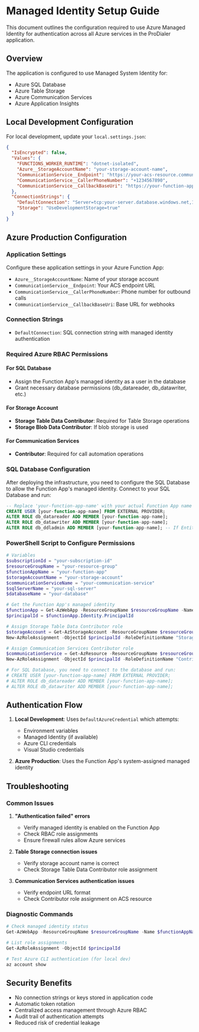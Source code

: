 # Managed Identity Setup Guide

This document outlines the configuration required to use Azure Managed Identity for authentication across all Azure services in the ProDialer application.

## Overview

The application is configured to use Managed System Identity for:
- Azure SQL Database
- Azure Table Storage
- Azure Communication Services
- Azure Application Insights

## Local Development Configuration

For local development, update your `local.settings.json`:

```json
{
  "IsEncrypted": false,
  "Values": {
    "FUNCTIONS_WORKER_RUNTIME": "dotnet-isolated",
    "Azure__StorageAccountName": "your-storage-account-name",
    "CommunicationService__Endpoint": "https://your-acs-resource.communication.azure.com/",
    "CommunicationService__CallerPhoneNumber": "+1234567890",
    "CommunicationService__CallbackBaseUri": "https://your-function-app.azurewebsites.net/api/"
  },
  "ConnectionStrings": {
    "DefaultConnection": "Server=tcp:your-server.database.windows.net,1433;Initial Catalog=your-database;Encrypt=True;Connection Timeout=30;Authentication=Active Directory Default;",
    "Storage": "UseDevelopmentStorage=true"
  }
}
```

## Azure Production Configuration

### Application Settings
Configure these application settings in your Azure Function App:

- `Azure__StorageAccountName`: Name of your storage account
- `CommunicationService__Endpoint`: Your ACS endpoint URL
- `CommunicationService__CallerPhoneNumber`: Phone number for outbound calls
- `CommunicationService__CallbackBaseUri`: Base URL for webhooks

### Connection Strings
- `DefaultConnection`: SQL connection string with managed identity authentication

### Required Azure RBAC Permissions

#### For SQL Database
- Assign the Function App's managed identity as a user in the database
- Grant necessary database permissions (db_datareader, db_datawriter, etc.)

#### For Storage Account
- **Storage Table Data Contributor**: Required for Table Storage operations
- **Storage Blob Data Contributor**: If blob storage is used

#### For Communication Services
- **Contributor**: Required for call automation operations

### SQL Database Configuration

After deploying the infrastructure, you need to configure the SQL Database to allow the Function App's managed identity. Connect to your SQL Database and run:

```sql
-- Replace 'your-function-app-name' with your actual Function App name
CREATE USER [your-function-app-name] FROM EXTERNAL PROVIDER;
ALTER ROLE db_datareader ADD MEMBER [your-function-app-name];
ALTER ROLE db_datawriter ADD MEMBER [your-function-app-name];
ALTER ROLE db_ddladmin ADD MEMBER [your-function-app-name]; -- If Entity Framework needs to create/modify schema
```

### PowerShell Script to Configure Permissions

```powershell
# Variables
$subscriptionId = "your-subscription-id"
$resourceGroupName = "your-resource-group"
$functionAppName = "your-function-app"
$storageAccountName = "your-storage-account"
$communicationServiceName = "your-communication-service"
$sqlServerName = "your-sql-server"
$databaseName = "your-database"

# Get the Function App's managed identity
$functionApp = Get-AzWebApp -ResourceGroupName $resourceGroupName -Name $functionAppName
$principalId = $functionApp.Identity.PrincipalId

# Assign Storage Table Data Contributor role
$storageAccount = Get-AzStorageAccount -ResourceGroupName $resourceGroupName -Name $storageAccountName
New-AzRoleAssignment -ObjectId $principalId -RoleDefinitionName "Storage Table Data Contributor" -Scope $storageAccount.Id

# Assign Communication Services Contributor role
$communicationService = Get-AzResource -ResourceGroupName $resourceGroupName -Name $communicationServiceName -ResourceType "Microsoft.Communication/communicationServices"
New-AzRoleAssignment -ObjectId $principalId -RoleDefinitionName "Contributor" -Scope $communicationService.ResourceId

# For SQL Database, you need to connect to the database and run:
# CREATE USER [your-function-app-name] FROM EXTERNAL PROVIDER;
# ALTER ROLE db_datareader ADD MEMBER [your-function-app-name];
# ALTER ROLE db_datawriter ADD MEMBER [your-function-app-name];
```

## Authentication Flow

1. **Local Development**: Uses `DefaultAzureCredential` which attempts:
   - Environment variables
   - Managed Identity (if available)
   - Azure CLI credentials
   - Visual Studio credentials

2. **Azure Production**: Uses the Function App's system-assigned managed identity

## Troubleshooting

### Common Issues

1. **"Authentication failed" errors**
   - Verify managed identity is enabled on the Function App
   - Check RBAC role assignments
   - Ensure firewall rules allow Azure services

2. **Table Storage connection issues**
   - Verify storage account name is correct
   - Check Storage Table Data Contributor role assignment

3. **Communication Services authentication issues**
   - Verify endpoint URL format
   - Check Contributor role assignment on ACS resource

### Diagnostic Commands

```powershell
# Check managed identity status
Get-AzWebApp -ResourceGroupName $resourceGroupName -Name $functionAppName | Select-Object Identity

# List role assignments
Get-AzRoleAssignment -ObjectId $principalId

# Test Azure CLI authentication (for local dev)
az account show
```

## Security Benefits

- No connection strings or keys stored in application code
- Automatic token rotation
- Centralized access management through Azure RBAC
- Audit trail of authentication attempts
- Reduced risk of credential leakage
